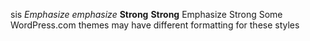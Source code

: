 sis	
*Emphasize* _emphasize_
**Strong** __Strong__
Emphasize
Strong
Some WordPress.com themes may have different formatting for these styles
